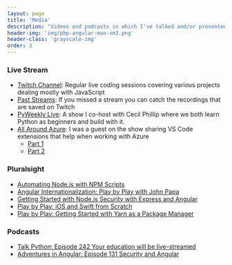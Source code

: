 ```yaml
---
layout: page
title: 'Media'
description: "Videos and podcasts in which I've talked and/or presented something."
header-img: 'img/pbp-angular-man-sm3.png'
header-class: 'grayscale-img'
order: 3
---
```


### Live Stream

- [Twitch Channel](https://twitch.tv/clarkio): Regular live coding sessions covering various projects dealing mostly with JavaScript
- [Past Streams](https://twitch.tv/clarkio/videos): If you missed a stream you can catch the recordings that are saved on Twitch
- [PyWeekly Live](https://www.youtube.com/playlist?list=PLlrxD0HtieHhMG0KVlaG9LlFpSOmJcCLa): A show I co-host with Cecil Phillip where we both learn Python as beginners and build with it.
- [All Around Azure](https://blog.allaroundazure.com/): I was a guest on the show sharing VS Code extensions that help when working with Azure
  - [Part 1](https://www.youtube.com/watch?v=CTwjrxwWoLQ)
  - [Part 2](https://www.youtube.com/watch?v=rTAWOxr210Y)

### Pluralsight

- [Automating Node.js with NPM Scripts](https://www.pluralsight.com/courses/automating-nodejs-npm-scripts)
- [Angular Internationalization: Play by Play with John Papa](http://bit.ly/1Q6XrJI)
- [Getting Started with Node.js Security with Express and Angular](http://bit.ly/2cJyxhD)
- [Play by Play: iOS and Swift from Scratch](http://bit.ly/2nvJY1j)
- [Play by Play: Getting Started with Yarn as a Package Manager](https://www.pluralsight.com/courses/play-by-play-yarn-package-manager)

### Podcasts

- [Talk Python: Episode 242 Your education will be live-streamed](https://talkpython.fm/episodes/show/242/your-education-will-be-live-streamed)
- [Adventures in Angular: Episode 131 Security and Angular](http://bit.ly/2nKfCZU)
